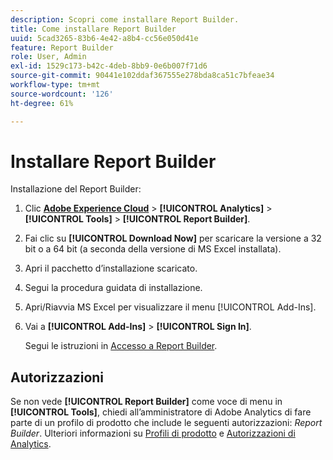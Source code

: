 ```yaml
---
description: Scopri come installare Report Builder.
title: Come installare Report Builder
uuid: 5cad3265-83b6-4e42-a8b4-cc56e050d41e
feature: Report Builder
role: User, Admin
exl-id: 1529c173-b42c-4deb-8bb9-0e6b007f71d6
source-git-commit: 90441e102ddaf367555e278bda8ca51c7bfeae34
workflow-type: tm+mt
source-wordcount: '126'
ht-degree: 61%

---
```


# Installare Report Builder

Installazione del Report Builder:

1. Clic **[Adobe Experience Cloud](https://experience.adobe.com/)** > **[!UICONTROL Analytics]** > **[!UICONTROL Tools]** > **[!UICONTROL Report Builder]**.
1. Fai clic su **[!UICONTROL Download Now]** per scaricare la versione a 32 bit o a 64 bit (a seconda della versione di MS Excel installata).
1. Apri il pacchetto d’installazione scaricato.
1. Segui la procedura guidata di installazione.
1. Apri/Riavvia MS Excel per visualizzare il menu [!UICONTROL Add-Ins].
1. Vai a **[!UICONTROL Add-Ins]** > **[!UICONTROL Sign In]**.

   Segui le istruzioni in [Accesso a Report Builder](/help/analyze/report-builder/setup/login.md).

## Autorizzazioni

Se non vede **[!UICONTROL Report Builder]** come voce di menu in **[!UICONTROL Tools]**, chiedi all’amministratore di Adobe Analytics di fare parte di un profilo di prodotto che include le seguenti autorizzazioni: *Report Builder*. Ulteriori informazioni su [Profili di prodotto](https://experienceleague.adobe.com/docs/analytics/admin/admin-console/permissions/product-profile.html?lang=it) e [Autorizzazioni di Analytics](https://experienceleague.adobe.com/docs/analytics/admin/admin-console/permissions/analytics-tools.html?lang=it).
